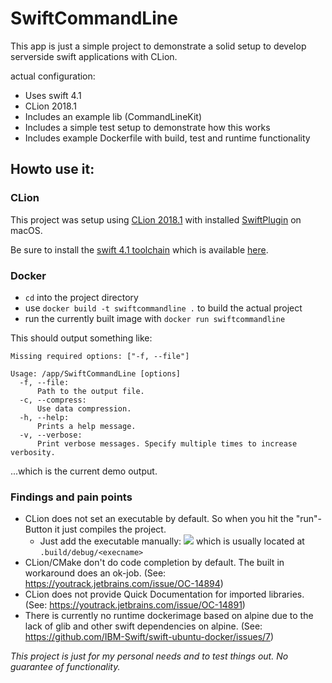 # SwiftCommandLine

This app is just a simple project to demonstrate a solid setup to develop serverside swift applications with CLion.

actual configuration:
 - Uses swift 4.1
 - CLion 2018.1
 - Includes an example lib (CommandLineKit)
 - Includes a simple test setup to demonstrate how this works
 - Includes example Dockerfile with build, test and runtime functionality
 
 ## Howto use it:
 
 ### CLion
 
 This project was setup using [CLion 2018.1](https://download-cf.jetbrains.com/cpp/CLion-2018.1.1.dmg) with installed [SwiftPlugin](https://blog.jetbrains.com/clion/2015/12/swift-plugin-for-clion/) on macOS.
  
 Be sure to install the [swift 4.1 toolchain](https://swift.org/builds/swift-4.1-release/xcode/swift-4.1-RELEASE/swift-4.1-RELEASE-osx.pkg) which is available [here](https://swift.org/download/). 
 
 ### Docker
 
 * `cd` into the project directory
 * use `docker build -t swiftcommandline .` to build the actual project
 * run the currently built image with `docker run swiftcommandline`
 
 This should output something like:
 
 ```
 Missing required options: ["-f, --file"]
 
 Usage: /app/SwiftCommandLine [options]
   -f, --file:
       Path to the output file.
   -c, --compress:
       Use data compression.
   -h, --help:
       Prints a help message.
   -v, --verbose:
       Print verbose messages. Specify multiple times to increase verbosity.
```

...which is the current demo output.

### Findings and pain points

- CLion does not set an executable by default. So when you hit the "run"-Button it just compiles the project. 
   - Just add the executable manually: ![](https://dbecker.net/ds/Screen-Shot-2018-04-12-13-47-03-iHxcKJFBvh.png)
     which is usually located at `.build/debug/<execname>`
- CLion/CMake don't do code completion by default. The built in workaround does an ok-job.
    (See: https://youtrack.jetbrains.com/issue/OC-14894)
- CLion does not provide Quick Documentation for imported libraries.
    (See: https://youtrack.jetbrains.com/issue/OC-14891)
- There is currently no runtime dockerimage based on alpine due to the lack of glib and other swift dependencies on alpine.
    (See: https://github.com/IBM-Swift/swift-ubuntu-docker/issues/7)
    



_This project is just for my personal needs and to test things out. No guarantee of functionality._
